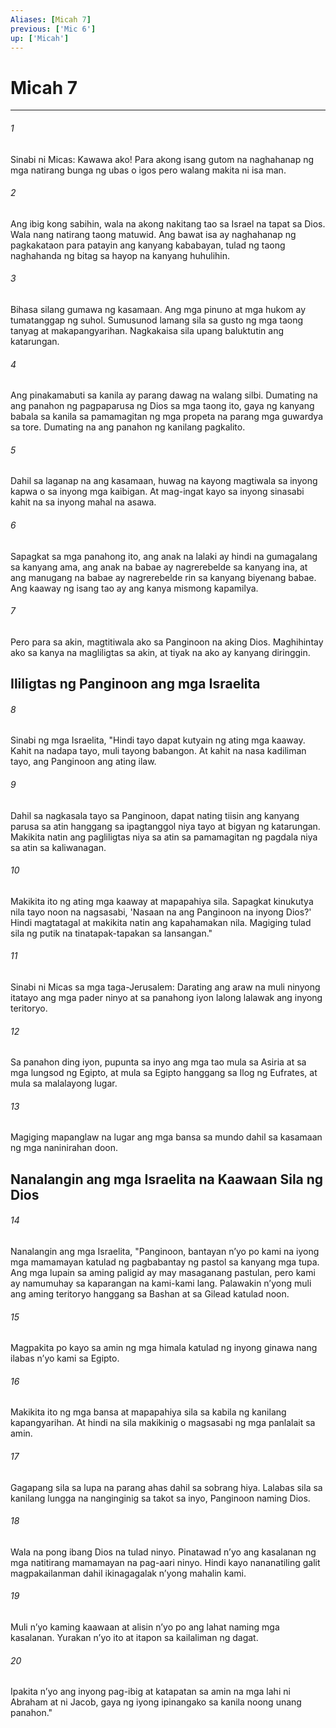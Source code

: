 ```yaml
---
Aliases: [Micah 7]
previous: ['Mic 6']
up: ['Micah']
---
```

# Micah 7

***






















###### 1 










Sinabi ni Micas: Kawawa ako! Para akong isang gutom na naghahanap ng mga natirang bunga ng ubas o igos pero walang makita ni isa man. 





















###### 2 










Ang ibig kong sabihin, wala na akong nakitang tao sa Israel na tapat sa Dios. Wala nang natirang taong matuwid. Ang bawat isa ay naghahanap ng pagkakataon para patayin ang kanyang kababayan, tulad ng taong naghahanda ng bitag sa hayop na kanyang huhulihin. 





















###### 3 










Bihasa silang gumawa ng kasamaan. Ang mga pinuno at mga hukom ay tumatanggap ng suhol. Sumusunod lamang sila sa gusto ng mga taong tanyag at makapangyarihan. Nagkakaisa sila upang baluktutin ang katarungan. 





















###### 4 










Ang pinakamabuti sa kanila ay parang dawag na walang silbi. Dumating na ang panahon ng pagpaparusa ng Dios sa mga taong ito, gaya ng kanyang babala sa kanila sa pamamagitan ng mga propeta na parang mga guwardya sa tore. Dumating na ang panahon ng kanilang pagkalito. 





















###### 5 










Dahil sa laganap na ang kasamaan, huwag na kayong magtiwala sa inyong kapwa o sa inyong mga kaibigan. At mag-ingat kayo sa inyong sinasabi kahit na sa inyong mahal na asawa. 





















###### 6 










Sapagkat sa mga panahong ito, ang anak na lalaki ay hindi na gumagalang sa kanyang ama, ang anak na babae ay nagrerebelde sa kanyang ina, at ang manugang na babae ay nagrerebelde rin sa kanyang biyenang babae. Ang kaaway ng isang tao ay ang kanya mismong kapamilya. 





















###### 7 










Pero para sa akin, magtitiwala ako sa Panginoon na aking Dios. Maghihintay ako sa kanya na magliligtas sa akin, at tiyak na ako ay kanyang diringgin.

## Ililigtas ng Panginoon ang mga Israelita 





















###### 8 










Sinabi ng mga Israelita, "Hindi tayo dapat kutyain ng ating mga kaaway. Kahit na nadapa tayo, muli tayong babangon. At kahit na nasa kadiliman tayo, ang Panginoon ang ating ilaw. 





















###### 9 










Dahil sa nagkasala tayo sa Panginoon, dapat nating tiisin ang kanyang parusa sa atin hanggang sa ipagtanggol niya tayo at bigyan ng katarungan. Makikita natin ang pagliligtas niya sa atin sa pamamagitan ng pagdala niya sa atin sa kaliwanagan. 





















###### 10 










Makikita ito ng ating mga kaaway at mapapahiya sila. Sapagkat kinukutya nila tayo noon na nagsasabi, 'Nasaan na ang Panginoon na inyong Dios?' Hindi magtatagal at makikita natin ang kapahamakan nila. Magiging tulad sila ng putik na tinatapak-tapakan sa lansangan." 





















###### 11 










Sinabi ni Micas sa mga taga-Jerusalem: Darating ang araw na muli ninyong itatayo ang mga pader ninyo at sa panahong iyon lalong lalawak ang inyong teritoryo. 





















###### 12 










Sa panahon ding iyon, pupunta sa inyo ang mga tao mula sa Asiria at sa mga lungsod ng Egipto, at mula sa Egipto hanggang sa Ilog ng Eufrates, at mula sa malalayong lugar. 





















###### 13 










Magiging mapanglaw na lugar ang mga bansa sa mundo dahil sa kasamaan ng mga naninirahan doon.

## Nanalangin ang mga Israelita na Kaawaan Sila ng Dios 





















###### 14 










Nanalangin ang mga Israelita, "Panginoon, bantayan nʼyo po kami na iyong mga mamamayan katulad ng pagbabantay ng pastol sa kanyang mga tupa. Ang mga lupain sa aming paligid ay may masaganang pastulan, pero kami ay namumuhay sa kaparangan na kami-kami lang. Palawakin nʼyong muli ang aming teritoryo hanggang sa Bashan at sa Gilead katulad noon. 





















###### 15 










Magpakita po kayo sa amin ng mga himala katulad ng inyong ginawa nang ilabas nʼyo kami sa Egipto. 





















###### 16 










Makikita ito ng mga bansa at mapapahiya sila sa kabila ng kanilang kapangyarihan. At hindi na sila makikinig o magsasabi ng mga panlalait sa amin. 





















###### 17 










Gagapang sila sa lupa na parang ahas dahil sa sobrang hiya. Lalabas sila sa kanilang lungga na nanginginig sa takot sa inyo, Panginoon naming Dios. 





















###### 18 










Wala na pong ibang Dios na tulad ninyo. Pinatawad nʼyo ang kasalanan ng mga natitirang mamamayan na pag-aari ninyo. Hindi kayo nananatiling galit magpakailanman dahil ikinagagalak nʼyong mahalin kami. 





















###### 19 










Muli nʼyo kaming kaawaan at alisin nʼyo po ang lahat naming mga kasalanan. Yurakan nʼyo ito at itapon sa kailaliman ng dagat. 





















###### 20 










Ipakita nʼyo ang inyong pag-ibig at katapatan sa amin na mga lahi ni Abraham at ni Jacob, gaya ng iyong ipinangako sa kanila noong unang panahon."
